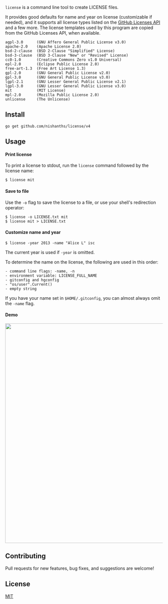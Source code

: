 `license` is a command line tool to create LICENSE files.

It provides good defaults for name and year on license (customizable if needed), and
it supports all license types listed on the [GitHub Licenses API](https://developer.github.com/v3/licenses/) and a few more. The license templates used by this program are copied from the GitHub Licenses API, when available.
```
agpl-3.0      (GNU Affero General Public License v3.0)
apache-2.0    (Apache License 2.0)
bsd-2-clause  (BSD 2-Clause "Simplified" License)
bsd-3-clause  (BSD 3-Clause "New" or "Revised" License)
cc0-1.0       (Creative Commons Zero v1.0 Universal)
epl-2.0       (Eclipse Public License 2.0)
free-art-1.3  (Free Art License 1.3)
gpl-2.0       (GNU General Public License v2.0)
gpl-3.0       (GNU General Public License v3.0)
lgpl-2.1      (GNU Lesser General Public License v2.1)
lgpl-3.0      (GNU Lesser General Public License v3.0)
mit           (MIT License)
mpl-2.0       (Mozilla Public License 2.0)
unlicense     (The Unlicense)
```

## Install

```
go get github.com/nishanths/license/v4
```

## Usage

#### Print license

To print a license to stdout, run the `license` command followed by the license name:

```
$ license mit
```

#### Save to file

Use the `-o` flag to save the license to a file, or use your shell's redirection operator:

```
$ license -o LICENSE.txt mit
$ license mit > LICENSE.txt
```

#### Customize name and year

```
$ license -year 2013 -name "Alice L" isc
```

The current year is used if `-year` is omitted.

To determine the name on the license, the following are used in this order:

```
- command line flags: -name, -n
- environment variable: LICENSE_FULL_NAME
- gitconfig and hgconfig
- "os/user".Current()
- empty string
```

If you have your name set in `$HOME/.gitconfig`, you can almost always omit the `-name` flag.

#### Demo

<img src="https://zippy.gfycat.com/JoyfulBlandGermanshorthairedpointer.gif" width="700px"/>

## Contributing

Pull requests for new features, bug fixes, and suggestions are welcome!

## License

[MIT](https://github.com/nishanths/license/blob/master/LICENSE)
